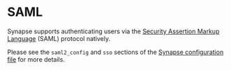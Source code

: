 # SAML

Synapse supports authenticating users via the [Security Assertion
Markup Language](https://en.wikipedia.org/wiki/Security_Assertion_Markup_Language)
(SAML) protocol natively.

Please see the `saml2_config` and `sso` sections of the [Synapse configuration
file](../../../configuration/homeserver_sample_config.md) for more details.